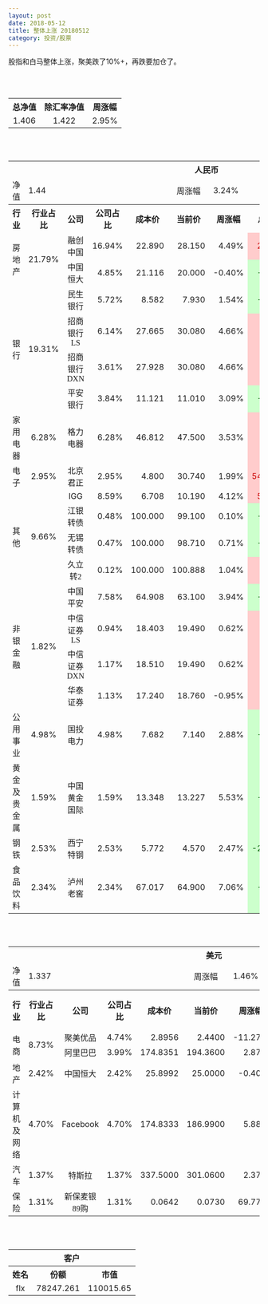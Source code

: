 ```yaml
---
layout: post
date: 2018-05-12
title: 整体上涨 20180512
category: 投资/股票
---
```


股指和白马整体上涨，聚美跌了10%+，再跌要加仓了。

<br/>
<br/>

<table cellspacing="0" border="0">
	<tr>
		<th height="21" align="center"><font face="Noto Sans CJK SC Regular">总净值</font></th>
		<th align="center"><font face="Noto Sans CJK SC Regular">除汇率净值</font></th>
		<th align="center"><font face="Noto Sans CJK SC Regular">周涨幅</font></th>
	</tr>
	<tr>
		<td height="17" align="center" sdval="1.406" sdnum="1033;0;0.000">1.406</td>
		<td align="center" sdval="1.422" sdnum="1033;0;0.000">1.422</td>
		<td align="center" sdval="0.0295" sdnum="1033;0;0.00%">2.95%</td>
	</tr>
</table>
<br />
<br />
<table>
	<tr>
		<th colspan="11"  height="21" align="center" valign="middle"><font face="Noto Sans CJK SC Regular">人民币</font></th>
		</tr>
	<tr>
		<td height="17" align="center"><font face="Noto Sans CJK SC Regular">净值</font></td>
		<td colspan="4"  align="left" valign="middle" sdval="1.44" sdnum="1033;">1.44</td>
		<td align="center"><font face="Noto Sans CJK SC Regular">周涨幅</font></td>
		<td colspan="5"  align="left" valign="middle" sdval="0.0324" sdnum="1033;0;0.00%">3.24%</td>
		</tr>
	<tr>
		<th height="21" align="center" valign="middle"><font face="Noto Sans CJK SC Regular">行业</font></th>
		<th align="center" valign="middle"><font face="Noto Sans CJK SC Regular">行业占比</font></th>
		<th align="center"><font face="Noto Sans CJK SC Regular">公司</font></th>
		<th align="center"><font face="Noto Sans CJK SC Regular">公司占比</font></th>
		<th align="center"><font face="Noto Sans CJK SC Regular">成本价</font></th>
		<th align="center"><font face="Noto Sans CJK SC Regular">当前价</font></th>
		<th align="center"><font face="Noto Sans CJK SC Regular">周涨幅</font></th>
		<th align="center"><font face="Noto Sans CJK SC Regular">总涨幅</font></th>
		<th align="left"><font face="Noto Sans CJK SC Regular">下一阶梯</font></th>
		<th align="left"><font face="Noto Sans CJK SC Regular">浮动止损价</font></th>
		<th align="center"><font face="Noto Sans CJK SC Regular">止损价</font></th>
	</tr>
	<tr>
		<td rowspan="2"  height="34" align="center" valign="middle"><font face="Noto Sans CJK SC Regular">房地产</font></td>
		<td rowspan="2"  align="center" valign="middle" sdval="0.2179" sdnum="1033;0;0.00%">21.79%</td>
		<td align="center"><font face="Noto Sans CJK SC Regular">融创中国</font></td>
		<td align="right" sdval="0.1694" sdnum="1033;0;0.00%">16.94%</td>
		<td align="right" sdval="22.89" sdnum="1033;0;0.000">22.890</td>
		<td align="right" sdval="28.15" sdnum="1033;0;0.000">28.150</td>
		<td align="right" sdval="0.0449" sdnum="1033;0;0.00%">4.49%</td>
		<td align="right" bgcolor="#FFCCCC" sdval="0.228394670161642" sdnum="1033;0;0.00%"><font color="#CC0000">22.84%</font></td>
		<td align="right" sdval="28.6125" sdnum="1033;0;0.000">28.613</td>
		<td align="right" sdval="0" sdnum="1033;0;0.000">0.000</td>
		<td align="right" bgcolor="#FFCCCC" sdval="26.324" sdnum="1033;0;0.000"><font color="#CC0000">26.324</font></td>
	</tr>
	<tr>
		<td align="center"><font face="Noto Sans CJK SC Regular">中国恒大</font></td>
		<td align="right" sdval="0.0485" sdnum="1033;0;0.00%">4.85%</td>
		<td align="right" sdval="21.116" sdnum="1033;0;0.000">21.116</td>
		<td align="right" sdval="20" sdnum="1033;0;0.000">20.000</td>
		<td align="right" sdval="-0.004" sdnum="1033;0;0.00%">-0.40%</td>
		<td align="right" bgcolor="#CCFFCC" sdval="-0.0542509187346089" sdnum="1033;0;0.00%"><font color="#006600">-5.43%</font></td>
		<td align="right" sdval="26.395" sdnum="1033;0;0.000">26.395</td>
		<td align="right" sdval="0" sdnum="1033;0;0.000">0.000</td>
		<td align="right" sdval="0" sdnum="1033;0;0.000">0.000</td>
	</tr>
	<tr>
		<td rowspan="4"  height="77" align="center" valign="middle"><font face="Noto Sans CJK SC Regular">银行</font></td>
		<td rowspan="4"  align="center" valign="middle" sdval="0.1931" sdnum="1033;0;0.00%">19.31%</td>
		<td align="center"><font face="Noto Sans CJK SC Regular">民生银行</font></td>
		<td align="right" sdval="0.0572" sdnum="1033;0;0.00%">5.72%</td>
		<td align="right" sdval="8.582" sdnum="1033;0;0.000">8.582</td>
		<td align="right" sdval="7.93" sdnum="1033;0;0.000">7.930</td>
		<td align="right" sdval="0.0154" sdnum="1033;0;0.00%">1.54%</td>
		<td align="right" bgcolor="#CCFFCC" sdval="-0.077372966674435" sdnum="1033;0;0.00%"><font color="#006600">-7.74%</font></td>
		<td align="right" sdval="10.7275" sdnum="1033;0;0.000">10.728</td>
		<td align="right" sdval="0" sdnum="1033;0;0.000">0.000</td>
		<td align="right" sdval="0" sdnum="1033;0;0.000">0.000</td>
	</tr>
	<tr>
		<td align="center"><font face="Noto Sans CJK SC Regular">招商银行LS</font></td>
		<td align="right" sdval="0.0614" sdnum="1033;0;0.00%">6.14%</td>
		<td align="right" sdval="27.665" sdnum="1033;0;0.000">27.665</td>
		<td align="right" sdval="30.08" sdnum="1033;0;0.000">30.080</td>
		<td align="right" sdval="0.0466" sdnum="1033;0;0.00%">4.66%</td>
		<td align="right" bgcolor="#FFCCCC" sdval="0.0858944153262244" sdnum="1033;0;0.00%"><font color="#CC0000">8.59%</font></td>
		<td align="right" sdval="34.58125" sdnum="1033;0;0.000">34.581</td>
		<td align="right" sdval="0" sdnum="1033;0;0.000">0.000</td>
		<td align="right" sdval="0" sdnum="1033;0;0.000">0.000</td>
	</tr>
	<tr>
		<td align="center"><font face="Noto Sans CJK SC Regular">招商银行DXN</font></td>
		<td align="right" sdval="0.0361" sdnum="1033;0;0.00%">3.61%</td>
		<td align="right" sdval="27.928" sdnum="1033;0;0.000">27.928</td>
		<td align="right" sdval="30.08" sdnum="1033;0;0.000">30.080</td>
		<td align="right" sdval="0.0466" sdnum="1033;0;0.00%">4.66%</td>
		<td align="right" bgcolor="#FFCCCC" sdval="0.0756552850186192" sdnum="1033;0;0.00%"><font color="#CC0000">7.57%</font></td>
		<td align="right" sdval="34.91" sdnum="1033;0;0.000">34.910</td>
		<td align="right" sdval="0" sdnum="1033;0;0.000">0.000</td>
		<td align="right" sdval="0" sdnum="1033;0;0.000">0.000</td>
	</tr>
	<tr>
		<td align="center"><font face="Noto Sans CJK SC Regular">平安银行</font></td>
		<td align="right" sdval="0.0384" sdnum="1033;0;0.00%">3.84%</td>
		<td align="right" sdval="11.121" sdnum="1033;0;0.000">11.121</td>
		<td align="right" sdval="11.01" sdnum="1033;0;0.000">11.010</td>
		<td align="right" sdval="0.0309" sdnum="1033;0;0.00%">3.09%</td>
		<td align="right" bgcolor="#CCFFCC" sdval="-0.0113811168060427" sdnum="1033;0;0.00%"><font color="#006600">-1.14%</font></td>
		<td align="right" sdval="13.90125" sdnum="1033;0;0.000">13.901</td>
		<td align="right" sdval="0" sdnum="1033;0;0.000">0.000</td>
		<td align="right" sdval="0" sdnum="1033;0;0.000">0.000</td>
	</tr>
	<tr>
		<td height="17" align="center" valign="middle"><font face="Noto Sans CJK SC Regular">家用电器</font></td>
		<td align="center" valign="middle" sdval="0.0628" sdnum="1033;0;0.00%">6.28%</td>
		<td align="center"><font face="Noto Sans CJK SC Regular">格力电器</font></td>
		<td align="right" sdval="0.0628" sdnum="1033;0;0.00%">6.28%</td>
		<td align="right" sdval="46.812" sdnum="1033;0;0.000">46.812</td>
		<td align="right" sdval="47.5" sdnum="1033;0;0.000">47.500</td>
		<td align="right" sdval="0.0353" sdnum="1033;0;0.00%">3.53%</td>
		<td align="right" bgcolor="#FFCCCC" sdval="0.0132970862172093" sdnum="1033;0;0.00%"><font color="#CC0000">1.33%</font></td>
		<td align="right" sdval="58.515" sdnum="1033;0;0.000">58.515</td>
		<td align="right" sdval="0" sdnum="1033;0;0.000">0.000</td>
		<td align="right" sdval="0" sdnum="1033;0;0.000">0.000</td>
	</tr>
	<tr>
		<td height="17" align="center" valign="middle"><font face="Noto Sans CJK SC Regular">电子</font></td>
		<td align="center" valign="middle" sdval="0.0295" sdnum="1033;0;0.00%">2.95%</td>
		<td align="center"><font face="Noto Sans CJK SC Regular">北京君正</font></td>
		<td align="right" sdval="0.0295" sdnum="1033;0;0.00%">2.95%</td>
		<td align="right" sdval="4.8" sdnum="1033;0;0.000">4.800</td>
		<td align="right" sdval="30.74" sdnum="1033;0;0.000">30.740</td>
		<td align="right" sdval="0.0199" sdnum="1033;0;0.00%">1.99%</td>
		<td align="right" bgcolor="#FFCCCC" sdval="5.40276666666667" sdnum="1033;0;0.00%"><font color="#CC0000">540.28%</font></td>
		<td align="right" bgcolor="#CCFFCC" sdval="35.7627868652344" sdnum="1033;0;0.000"><font color="#006600">35.763</font></td>
		<td align="right" bgcolor="#FFCCCC" sdval="26.3214111328125" sdnum="1033;0;0.000"><font color="#CC0000">26.321</font></td>
		<td align="right" bgcolor="#FFCCCC" sdval="26.321" sdnum="1033;0;0.000"><font color="#CC0000">26.321</font></td>
	</tr>
	<tr>
		<td rowspan="4"  height="73" align="center" valign="middle"><font face="Noto Sans CJK SC Regular">其他</font></td>
		<td rowspan="4"  align="center" valign="middle" sdval="0.0966" sdnum="1033;0;0.00%">9.66%</td>
		<td align="center">IGG</td>
		<td align="right" sdval="0.0859" sdnum="1033;0;0.00%">8.59%</td>
		<td align="right" sdval="6.7084" sdnum="1033;0;0.000">6.708</td>
		<td align="right" sdval="10.19" sdnum="1033;0;0.000">10.190</td>
		<td align="right" sdval="0.0412" sdnum="1033;0;0.00%">4.12%</td>
		<td align="right" bgcolor="#FFCCCC" sdval="0.517591115616242" sdnum="1033;0;0.00%"><font color="#CC0000">51.76%</font></td>
		<td align="right" bgcolor="#CCFFCC" sdval="10.481875" sdnum="1033;0;0.000"><font color="#006600">10.482</font></td>
		<td align="right" bgcolor="#FFCCCC" sdval="7.71466" sdnum="1033;0;0.000"><font color="#CC0000">7.715</font></td>
		<td align="right" bgcolor="#FFCCCC" sdval="7.715" sdnum="1033;0;0.000"><font color="#CC0000">7.715</font></td>
	</tr>
	<tr>
		<td align="center"><font face="Noto Sans CJK SC Regular"> 江银转债</font></td>
		<td align="right" sdval="0.0048" sdnum="1033;0;0.00%">0.48%</td>
		<td align="right" sdval="100" sdnum="1033;0;0.000">100.000</td>
		<td align="right" sdval="99.1" sdnum="1033;0;0.000">99.100</td>
		<td align="right" sdval="0.001" sdnum="1033;0;0.00%">0.10%</td>
		<td align="right" bgcolor="#CCFFCC" sdval="-0.0104000000000001" sdnum="1033;0;0.00%"><font color="#006600">-1.04%</font></td>
		<td align="right" sdval="125" sdnum="1033;0;0.000">125.000</td>
		<td align="right" sdval="0" sdnum="1033;0;0.000">0.000</td>
		<td align="right" sdval="0" sdnum="1033;0;0.000">0.000</td>
	</tr>
	<tr>
		<td align="center"><font face="Noto Sans CJK SC Regular">无锡转债</font></td>
		<td align="right" sdval="0.0047" sdnum="1033;0;0.00%">0.47%</td>
		<td align="right" sdval="100" sdnum="1033;0;0.000">100.000</td>
		<td align="right" sdval="98.71" sdnum="1033;0;0.000">98.710</td>
		<td align="right" sdval="0.0071" sdnum="1033;0;0.00%">0.71%</td>
		<td align="right" bgcolor="#CCFFCC" sdval="-0.0143000000000001" sdnum="1033;0;0.00%"><font color="#006600">-1.43%</font></td>
		<td align="right" sdval="125" sdnum="1033;0;0.000">125.000</td>
		<td align="right" sdval="0" sdnum="1033;0;0.000">0.000</td>
		<td align="right" sdval="0" sdnum="1033;0;0.000">0.000</td>
	</tr>
	<tr>
		<td align="center"><font face="Noto Sans CJK SC Regular">久立转2</font></td>
		<td align="right" sdval="0.0012" sdnum="1033;0;0.00%">0.12%</td>
		<td align="right" sdval="100" sdnum="1033;0;0.000">100.000</td>
		<td align="right" sdval="100.888" sdnum="1033;0;0.000">100.888</td>
		<td align="right" sdval="0.0104" sdnum="1033;0;0.00%">1.04%</td>
		<td align="right" bgcolor="#FFCCCC" sdval="0.00747999999999993" sdnum="1033;0;0.00%"><font color="#CC0000">0.75%</font></td>
		<td align="right" sdval="125" sdnum="1033;0;0.000">125.000</td>
		<td align="right" sdval="0" sdnum="1033;0;0.000">0.000</td>
		<td align="right" sdval="0" sdnum="1033;0;0.000">0.000</td>
	</tr>
	<tr>
		<td rowspan="4"  height="70" align="center" valign="middle"><font face="Noto Sans CJK SC Regular">非银金融</font></td>
		<td rowspan="4"  align="center" valign="middle" sdval="0.0182" sdnum="1033;0;0.00%">1.82%</td>
		<td align="center"><font face="Noto Sans CJK SC Regular">中国平安</font></td>
		<td align="right" sdval="0.0758" sdnum="1033;0;0.00%">7.58%</td>
		<td align="right" sdval="64.908" sdnum="1033;0;0.000">64.908</td>
		<td align="right" sdval="63.1" sdnum="1033;0;0.000">63.100</td>
		<td align="right" sdval="0.0394" sdnum="1033;0;0.00%">3.94%</td>
		<td align="right" bgcolor="#CCFFCC" sdval="-0.02925480988476" sdnum="1033;0;0.00%"><font color="#006600">-2.93%</font></td>
		<td align="right" sdval="81.135" sdnum="1033;0;0.000">81.135</td>
		<td align="right" sdval="0" sdnum="1033;0;0.000">0.000</td>
		<td align="right" bgcolor="#FFCCCC" sdval="60.18" sdnum="1033;0;0.000"><font color="#CC0000">60.180</font></td>
	</tr>
	<tr>
		<td align="center"><font face="Noto Sans CJK SC Regular">中信证券LS</font></td>
		<td align="right" sdval="0.0094" sdnum="1033;0;0.00%">0.94%</td>
		<td align="right" sdval="18.403" sdnum="1033;0;0.000">18.403</td>
		<td align="right" sdval="19.49" sdnum="1033;0;0.000">19.490</td>
		<td align="right" sdval="0.0062" sdnum="1033;0;0.00%">0.62%</td>
		<td align="right" bgcolor="#FFCCCC" sdval="0.0576664565559963" sdnum="1033;0;0.00%"><font color="#CC0000">5.77%</font></td>
		<td align="right" sdval="23.00375" sdnum="1033;0;0.000">23.004</td>
		<td align="right" sdval="0" sdnum="1033;0;0.000">0.000</td>
		<td align="right" sdval="0" sdnum="1033;0;0.000">0.000</td>
	</tr>
	<tr>
		<td align="center"><font face="Noto Sans CJK SC Regular">中信证券DXN</font></td>
		<td align="right" sdval="0.0117" sdnum="1033;0;0.00%">1.17%</td>
		<td align="right" sdval="18.51" sdnum="1033;0;0.000">18.510</td>
		<td align="right" sdval="19.49" sdnum="1033;0;0.000">19.490</td>
		<td align="right" sdval="0.0062" sdnum="1033;0;0.00%">0.62%</td>
		<td align="right" bgcolor="#FFCCCC" sdval="0.0515443544030252" sdnum="1033;0;0.00%"><font color="#CC0000">5.15%</font></td>
		<td align="right" sdval="23.1375" sdnum="1033;0;0.000">23.138</td>
		<td align="right" sdval="0" sdnum="1033;0;0.000">0.000</td>
		<td align="right" sdval="0" sdnum="1033;0;0.000">0.000</td>
	</tr>
	<tr>
		<td align="center"><font face="Noto Sans CJK SC Regular">华泰证券</font></td>
		<td align="right" sdval="0.0113" sdnum="1033;0;0.00%">1.13%</td>
		<td align="right" sdval="17.24" sdnum="1033;0;0.000">17.240</td>
		<td align="right" sdval="18.76" sdnum="1033;0;0.000">18.760</td>
		<td align="right" sdval="-0.0095" sdnum="1033;0;0.00%">-0.95%</td>
		<td align="right" bgcolor="#FFCCCC" sdval="0.0867670533642693" sdnum="1033;0;0.00%"><font color="#CC0000">8.68%</font></td>
		<td align="right" sdval="21.55" sdnum="1033;0;0.000">21.550</td>
		<td align="right" sdval="0" sdnum="1033;0;0.000">0.000</td>
		<td align="right" sdval="0" sdnum="1033;0;0.000">0.000</td>
	</tr>
	<tr>
		<td height="17" align="center"><font face="Noto Sans CJK SC Regular">公用事业</font></td>
		<td align="center" valign="middle" sdval="0.0498" sdnum="1033;0;0.00%">4.98%</td>
		<td align="center"><font face="Noto Sans CJK SC Regular">国投电力</font></td>
		<td align="right" sdval="0.0498" sdnum="1033;0;0.00%">4.98%</td>
		<td align="right" sdval="7.682" sdnum="1033;0;0.000">7.682</td>
		<td align="right" sdval="7.14" sdnum="1033;0;0.000">7.140</td>
		<td align="right" sdval="0.0288" sdnum="1033;0;0.00%">2.88%</td>
		<td align="right" bgcolor="#CCFFCC" sdval="-0.0719545430877377" sdnum="1033;0;0.00%"><font color="#006600">-7.20%</font></td>
		<td align="right" sdval="9.6025" sdnum="1033;0;0.000">9.603</td>
		<td align="right" sdval="0" sdnum="1033;0;0.000">0.000</td>
		<td align="right" sdval="0" sdnum="1033;0;0.000">0.000</td>
	</tr>
	<tr>
		<td height="17" align="center"><font face="Noto Sans CJK SC Regular">黄金及贵金属</font></td>
		<td align="center" valign="middle" sdval="0.0159" sdnum="1033;0;0.00%">1.59%</td>
		<td align="center"><font face="Noto Sans CJK SC Regular">中国黄金国际</font></td>
		<td align="right" sdval="0.0159" sdnum="1033;0;0.00%">1.59%</td>
		<td align="right" sdval="13.348" sdnum="1033;0;0.000">13.348</td>
		<td align="right" sdval="13.2266" sdnum="1033;0;0.000">13.227</td>
		<td align="right" sdval="0.0553" sdnum="1033;0;0.00%">5.53%</td>
		<td align="right" bgcolor="#CCFFCC" sdval="-0.0104949955049447" sdnum="1033;0;0.00%"><font color="#006600">-1.05%</font></td>
		<td align="right" sdval="16.685" sdnum="1033;0;0.000">16.685</td>
		<td align="right" sdval="0" sdnum="1033;0;0.000">0.000</td>
		<td align="right" sdval="0" sdnum="1033;0;0.000">0.000</td>
	</tr>
	<tr>
		<td height="17" align="center"><font face="Noto Sans CJK SC Regular">钢铁</font></td>
		<td align="center" valign="middle" sdval="0.0253" sdnum="1033;0;0.00%">2.53%</td>
		<td align="center"><font face="Noto Sans CJK SC Regular">西宁特钢</font></td>
		<td align="right" sdval="0.0253" sdnum="1033;0;0.00%">2.53%</td>
		<td align="right" sdval="5.772" sdnum="1033;0;0.000">5.772</td>
		<td align="right" sdval="4.57" sdnum="1033;0;0.000">4.570</td>
		<td align="right" sdval="0.0247" sdnum="1033;0;0.00%">2.47%</td>
		<td align="right" bgcolor="#CCFFCC" sdval="-0.209646708246708" sdnum="1033;0;0.00%"><font color="#006600">-20.96%</font></td>
		<td align="right" sdval="7.215" sdnum="1033;0;0.000">7.215</td>
		<td align="right" sdval="0" sdnum="1033;0;0.000">0.000</td>
		<td align="right" sdval="0" sdnum="1033;0;0.000">0.000</td>
	</tr>
	<tr>
		<td height="17" align="center"><font face="Noto Sans CJK SC Regular">食品饮料</font></td>
		<td align="center" valign="middle" sdval="0.0234" sdnum="1033;0;0.00%">2.34%</td>
		<td align="center"><font face="Noto Sans CJK SC Regular">泸州老窖</font></td>
		<td align="right" sdval="0.0234" sdnum="1033;0;0.00%">2.34%</td>
		<td align="right" sdval="67.017" sdnum="1033;0;0.000">67.017</td>
		<td align="right" sdval="64.9" sdnum="1033;0;0.000">64.900</td>
		<td align="right" sdval="0.0706" sdnum="1033;0;0.00%">7.06%</td>
		<td align="right" bgcolor="#CCFFCC" sdval="-0.0329889998060193" sdnum="1033;0;0.00%"><font color="#006600">-3.30%</font></td>
		<td align="right" sdval="83.77125" sdnum="1033;0;0.000">83.771</td>
		<td align="right" sdval="0" sdnum="1033;0;0.000">0.000</td>
		<td align="right" sdval="0" sdnum="1033;0;0.000">0.000</td>
	</tr>
</table>
<br />
<br />
<table>
	<tr>
		<th colspan="11"  height="21" align="center" valign="middle"><font face="Noto Sans CJK SC Regular">美元</font></th>
		</tr>
	<tr>
		<td height="17" align="center"><font face="Noto Sans CJK SC Regular">净值</font></td>
		<td colspan="4"  align="left" valign="middle" sdval="1.337" sdnum="1033;">1.337</td>
		<td align="center"><font face="Noto Sans CJK SC Regular">周涨幅</font></td>
		<td colspan="5"  align="left" valign="middle" sdval="0.0146" sdnum="1033;0;0.00%">1.46%</td>
		</tr>
	<tr>
		<th height="21" align="center" valign="middle"><font face="Noto Sans CJK SC Regular">行业</font></th>
		<th align="center" valign="middle"><font face="Noto Sans CJK SC Regular">行业占比</font></th>
		<th align="center"><font face="Noto Sans CJK SC Regular">公司</font></th>
		<th align="center"><font face="Noto Sans CJK SC Regular">公司占比</font></th>
		<th align="center"><font face="Noto Sans CJK SC Regular">成本价</font></th>
		<th align="center"><font face="Noto Sans CJK SC Regular">当前价</font></th>
		<th align="center"><font face="Noto Sans CJK SC Regular">周涨幅</font></th>
		<th align="center"><font face="Noto Sans CJK SC Regular">总涨幅</font></th>
		<th align="left"><font face="Noto Sans CJK SC Regular">下一阶梯</font></th>
		<th align="left"><font face="Noto Sans CJK SC Regular">浮动止损价</font></th>
		<th align="center"><font face="Noto Sans CJK SC Regular">止损价</font></th>
	</tr>
	<tr>
		<td rowspan="2"  height="34" align="center" valign="middle"><font face="Noto Sans CJK SC Regular">电商</font></td>
		<td rowspan="2"  align="center" valign="middle" sdval="0.0873" sdnum="1033;0;0.00%">8.73%</td>
		<td align="center" sdnum="1033;0;0.00%"><font face="Noto Sans CJK SC Regular">聚美优品</font></td>
		<td align="right" sdval="0.0474" sdnum="1033;0;0.00%">4.74%</td>
		<td align="right" sdval="2.8956" sdnum="1033;0;0.0000">2.8956</td>
		<td align="right" sdval="2.44" sdnum="1033;0;0.0000">2.4400</td>
		<td align="right" sdval="-0.1127" sdnum="1033;0;0.00%">-11.27%</td>
		<td align="right" bgcolor="#CCFFCC" sdval="-0.158742174333472" sdnum="1033;0;0.00%"><font color="#006600">-15.87%</font></td>
		<td align="right" sdval="3.6195" sdnum="1033;0;0.000">3.620</td>
		<td align="right" sdval="0" sdnum="1033;0;0.000">0.000</td>
		<td align="right" sdval="0" sdnum="1033;0;0.000">0.000</td>
	</tr>
	<tr>
		<td align="center" sdnum="1033;0;0.00%"><font face="Noto Sans CJK SC Regular">阿里巴巴</font></td>
		<td align="right" sdval="0.0399" sdnum="1033;0;0.00%">3.99%</td>
		<td align="right" sdval="174.8351" sdnum="1033;0;0.0000">174.8351</td>
		<td align="right" sdval="194.36" sdnum="1033;0;0.0000">194.3600</td>
		<td align="right" sdval="0.0287" sdnum="1033;0;0.00%">2.87%</td>
		<td align="right" bgcolor="#FFCCCC" sdval="0.110276087925136" sdnum="1033;0;0.00%"><font color="#CC0000">11.03%</font></td>
		<td align="right" sdval="218.543875" sdnum="1033;0;0.000">218.544</td>
		<td align="right" sdval="0" sdnum="1033;0;0.000">0.000</td>
		<td align="right" sdval="0" sdnum="1033;0;0.000">0.000</td>
	</tr>
	<tr>
		<td height="17" align="center" valign="middle"><font face="Noto Sans CJK SC Regular">地产</font></td>
		<td align="center" sdval="0.0242" sdnum="1033;0;0.00%">2.42%</td>
		<td align="center" sdnum="1033;0;0.00%"><font face="Noto Sans CJK SC Regular">中国恒大</font></td>
		<td align="right" sdval="0.0242" sdnum="1033;0;0.00%">2.42%</td>
		<td align="right" sdval="25.8992" sdnum="1033;0;0.0000">25.8992</td>
		<td align="right" sdval="25" sdnum="1033;0;0.0000">25.0000</td>
		<td align="right" sdval="-0.004" sdnum="1033;0;0.00%">-0.40%</td>
		<td align="right" bgcolor="#CCFFCC" sdval="-0.0361192191264595" sdnum="1033;0;0.00%"><font color="#006600">-3.61%</font></td>
		<td align="right" sdval="32.374" sdnum="1033;0;0.000">32.374</td>
		<td align="right" sdval="0" sdnum="1033;0;0.000">0.000</td>
		<td align="right" sdval="0" sdnum="1033;0;0.000">0.000</td>
	</tr>
	<tr>
		<td height="17" align="center"><font face="Noto Sans CJK SC Regular">计算机及网络</font></td>
		<td align="center" sdval="0.047" sdnum="1033;0;0.00%">4.70%</td>
		<td align="center" sdnum="1033;0;0.00%">Facebook</td>
		<td align="right" sdval="0.047" sdnum="1033;0;0.00%">4.70%</td>
		<td align="right" sdval="174.8333" sdnum="1033;0;0.0000">174.8333</td>
		<td align="right" sdval="186.99" sdnum="1033;0;0.0000">186.9900</td>
		<td align="right" sdval="0.0588" sdnum="1033;0;0.00%">5.88%</td>
		<td align="right" bgcolor="#FFCCCC" sdval="0.0681330923799985" sdnum="1033;0;0.00%"><font color="#CC0000">6.81%</font></td>
		<td align="right" sdval="218.541625" sdnum="1033;0;0.000">218.542</td>
		<td align="right" sdval="0" sdnum="1033;0;0.000">0.000</td>
		<td align="right" sdval="0" sdnum="1033;0;0.000">0.000</td>
	</tr>
	<tr>
		<td height="17" align="center"><font face="Noto Sans CJK SC Regular">汽车</font></td>
		<td align="center" sdval="0.0137" sdnum="1033;0;0.00%">1.37%</td>
		<td align="center" sdnum="1033;0;0.00%"><font face="Noto Sans CJK SC Regular">特斯拉</font></td>
		<td align="right" sdval="0.0137" sdnum="1033;0;0.00%">1.37%</td>
		<td align="right" sdval="337.5" sdnum="1033;0;0.0000">337.5000</td>
		<td align="right" sdval="301.06" sdnum="1033;0;0.0000">301.0600</td>
		<td align="right" sdval="0.0237" sdnum="1033;0;0.00%">2.37%</td>
		<td align="right" bgcolor="#CCFFCC" sdval="-0.10937037037037" sdnum="1033;0;0.00%"><font color="#006600">-10.94%</font></td>
		<td align="right" sdval="421.875" sdnum="1033;0;0.000">421.875</td>
		<td align="right" sdval="0" sdnum="1033;0;0.000">0.000</td>
		<td align="right" sdval="0" sdnum="1033;0;0.000">0.000</td>
	</tr>
	<tr>
		<td height="22" align="center"><font face="Noto Sans CJK SC Regular">  保险</font></td>
		<td align="center" sdval="0.0131" sdnum="1033;0;0.00%">1.31%</td>
		<td align="center" sdnum="1033;0;0.00%"><font face="Noto Sans CJK SC Regular">新保麦银89购</font></td>
		<td align="right" sdval="0.0131" sdnum="1033;0;0.00%">1.31%</td>
		<td align="right" sdval="0.06422" sdnum="1033;0;0.0000">0.0642</td>
		<td align="right" sdval="0.073" sdnum="1033;0;0.0000">0.0730</td>
		<td align="right" sdval="0.6977" sdnum="1033;0;0.00%">69.77%</td>
		<td align="right" bgcolor="#FFCCCC" sdval="0.135317533478667" sdnum="1033;0;0.00%"><font color="#CC0000">13.53%</font></td>
		<td align="right" sdval="0.080275" sdnum="1033;0;0.000">0.080</td>
		<td align="right" sdval="0" sdnum="1033;0;0.000">0.000</td>
		<td align="right" sdval="0" sdnum="1033;0;0.000">0.000</td>
	</tr>
</table>
<br />
<br />
<table>
	<tr>
		<th colspan="11"  height="21" align="center" valign="middle"><font face="Noto Sans CJK SC Regular">客户</font></th>
		</tr>
	<tr>
		<th height="21" align="center"><font face="Noto Sans CJK SC Regular">姓名</font></th>
		<th align="center"><font face="Noto Sans CJK SC Regular">份额</font></th>
		<th align="center"><font face="Noto Sans CJK SC Regular">市值</font></th>
	</tr>
	<tr>
		<td height="17" align="center">flx</td>
		<td align="center" sdval="78247.261" sdnum="1033;">78247.261</td>
		<td align="center" sdval="110015.648966" sdnum="1033;0;0.00">110015.65</td>
	</tr>
</table>
